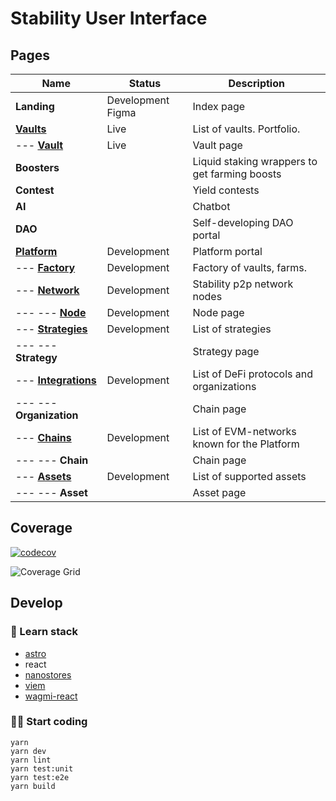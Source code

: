 # Stability User Interface

## Pages

| Name                                                                                                                | Status            | Description                                   |
|---------------------------------------------------------------------------------------------------------------------|-------------------|-----------------------------------------------|
| **Landing**                                                                                                         | Development Figma | Index page                                    |
| [**Vaults**](https://stability.farm/)                                                                               | Live              | List of vaults. Portfolio.                    |
| --- [**Vault**](https://stability.farm/vault/137/0xe319afa4d638f71400d4c7d60d90b0c227a5af48)                        | Live              | Vault page                                    |
| **Boosters**                                                                                                        |                   | Liquid staking wrappers to get farming boosts |
| **Contest**                                                                                                         |                   | Yield contests                                |
| **AI**                                                                                                              |                   | Chatbot                                       |
| **DAO**                                                                                                             |                   | Self-developing DAO portal                    |
| [**Platform**](https://stability.farm/platform)                                                                     | Development       | Platform portal                               |
| --- [**Factory**](https://stability.farm/create-vault)                                                              | Development       | Factory of vaults, farms.                     |
| --- [**Network**](https://stability.farm/network)                                                                   | Development       | Stability p2p network nodes                   |
| --- --- [**Node**](https://stability.farm/network/6e9a70eb6628e1295772218defdf254ce3200890cb16cc588c4dab5000972edd) | Development       | Node page                                     |
| --- [**Strategies**](https://stability.farm/strategies)                                                             | Development       | List of strategies                            |
| --- --- **Strategy**                                                                                                |                   | Strategy page                                 |
| --- [**Integrations**](https://stability.farm/protocols)                                                            | Development       | List of DeFi protocols and organizations      |
| --- --- **Organization**                                                                                            |                   | Chain page                                    |
| --- [**Chains**](https://stability.farm/chains)                                                                     | Development       | List of EVM-networks known for the Platform   |
| --- --- **Chain**                                                                                                   |                   | Chain page                                    |
| --- [**Assets**](https://stability.farm/assets)                                                                     | Development       | List of supported assets                      |
| --- --- **Asset**                                                                                                   |                   | Asset page                                    |

## Coverage

[![codecov](https://codecov.io/gh/stabilitydao/stability-ui/graph/badge.svg?token=ER8QCFAF8C)](https://codecov.io/gh/stabilitydao/stability-ui)

![Coverage Grid](https://codecov.io/gh/stabilitydao/stability-ui/graphs/tree.svg?token=ER8QCFAF8C)

## Develop

### 👀 Learn stack

- [astro](https://docs.astro.build/en/getting-started/)
- react
- [nanostores](https://github.com/nanostores/nanostores)
- [viem](https://viem.sh/docs/getting-started.html)
- [wagmi-react](https://wagmi.sh/react/getting-started)

### 🧑‍🚀 Start coding

```
yarn
yarn dev
yarn lint
yarn test:unit
yarn test:e2e
yarn build
```
